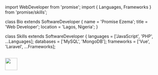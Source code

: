 import WebDeveloper from 'promise';
import { Languages, Frameworks } from 'promise/skills';

class Bio extends SoftwareDeveloper {
  name     = 'Promise Ezema';
  title    = 'Web Developer';
  location = 'Lagos, Nigeria';
}

class Skills extends SoftwareDeveloper {
languages  = ['JavaScript', 'PHP', ...Languages];
databases  = ['MySQL', 'MongoDB'];
frameworks = ['Vue', 'Laravel', ...Frameworks];

## <img height="40" src="https://raw.githubusercontent.com/innng/innng/master/assets/kyubey.gif"/>
